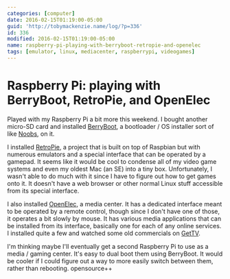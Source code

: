 ```yaml
---
categories: [computer]
date: 2016-02-15T01:19:00-05:00
guid: 'http://tobymackenzie.name/log/?p=336'
id: 336
modified: 2016-02-15T01:19:00-05:00
name: raspberry-pi-playing-with-berryboot-retropie-and-openelec
tags: [emulator, linux, mediacenter, raspberrypi, videogames]
---
```


Raspberry Pi: playing with BerryBoot, RetroPie, and OpenElec
============================================================

Played with my Raspberry Pi a bit more this weekend.  I bought another micro-SD card and installed [BerryBoot](http://www.berryterminal.com/doku.php/berryboot), a bootloader / OS installer sort of like [Noobs](https://github.com/raspberrypi/noobs), on it.

I installed [RetroPie](http://blog.petrockblock.com/retropie/), a project that is built on top of Raspbian but with numerous emulators and a special interface that can be operated by a gamepad.  It seems like it would be cool to condense all of my video game systems and even my oldest Mac (an SE) into a tiny box.  Unfortunately, I wasn't able to do much with it since I have to figure out how to get games onto it.  It doesn't have a web browser or other normal Linux stuff accessible from its special interface.

I also installed [OpenElec](http://openelec.tv/), a media center.  It has a dedicated interface meant to be operated by a remote control, though since I don't have one of those, it operates a bit slowly by mouse.  It has various media applications that can be installed from its interface, basically one for each of any online services.  I installed quite a few and watched some old commercials on [GetTV](http://www.get.tv/).

I'm thinking maybe I'll eventually get a second Raspberry Pi to use as a media / gaming center.  It's easy to dual boot them using BerryBoot.  It would be cooler if I could figure out a way to more easily switch between them, rather than rebooting.  opensource++
